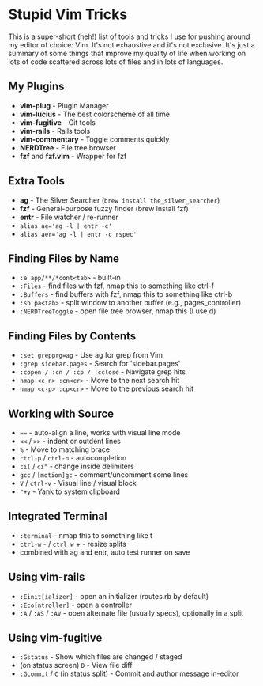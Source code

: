 # Stupid Vim Tricks

This is a super-short (heh!) list of tools and tricks I use for pushing around
my editor of choice: Vim. It's not exhaustive and it's not exclusive. It's
just a summary of some things that improve my quality of life when working on
lots of code scattered across lots of files and in lots of languages.

## My Plugins

 * **vim-plug** - Plugin Manager
 * **vim-lucius** - The best colorscheme of all time
 * **vim-fugitive** - Git tools
 * **vim-rails** - Rails tools
 * **vim-commentary** - Toggle comments quickly
 * **NERDTree** - File tree browser
 * **fzf** and **fzf.vim** - Wrapper for fzf

## Extra Tools

 * **ag** - The Silver Searcher (`brew install the_silver_searcher`)
 * **fzf** - General-purpose fuzzy finder (brew install fzf)
 * **entr** - File watcher / re-runner
 * `alias ae='ag -l | entr -c'`
 * `alias aer='ag -l | entr -c rspec'`

## Finding Files by Name

 * `:e app/**/*cont<tab>` - built-in
 * `:Files` - find files with fzf, nmap this to something like ctrl-f
 * `:Buffers` - find buffers with fzf, nmap this to something like ctrl-b
 * `:sb pa<tab>` - split window to another buffer (e.g., pages_controller)
 * `:NERDTreeToggle` - open file tree browser, nmap this (I use <Leader>d)

## Finding Files by Contents

 * `:set grepprg=ag` - Use ag for grep from Vim
 * `:grep sidebar.pages` - Search for 'sidebar.pages'
 * `:copen / :cn / :cp / :cclose` - Navigate grep hits
 * `nmap <c-n> :cn<cr>` - Move to the next search hit
 * `nmap <c-p> :cp<cr>` - Move to the previous search hit

## Working with Source

 * `==` - auto-align a line, works with visual line mode
 * `<<` / `>>` - indent or outdent lines
 * `%` - Move to matching brace
 * `ctrl-p` / `ctrl-n` - autocompletion
 * `ci(` / `ci"` - change inside delimiters
 * `gcc` / `[motion]gc` - comment/uncomment some lines
 * `V` / `ctrl-v` - Visual line / visual block
 * `"+y` - Yank to system clipboard

## Integrated Terminal

 * `:terminal` - nmap this to something like <Leader>t
 * `ctrl-w` - / `ctrl_w` + - resize splits
 * combined with ag and entr, auto test runner on save

## Using vim-rails

 * `:Einit[ializer]` - open an initializer (routes.rb by default)
 * `:Eco[ntroller]` - open a controller
 * `:A` / `:AS` / `:AV` - open alternate file (usually specs), optionally in a split 

## Using vim-fugitive

 * `:Gstatus` - Show which files are changed / staged
 * (on status screen) `D` - View file diff
 * `:Gcommit` / `C` (in status split) - Commit and author message in-editor

